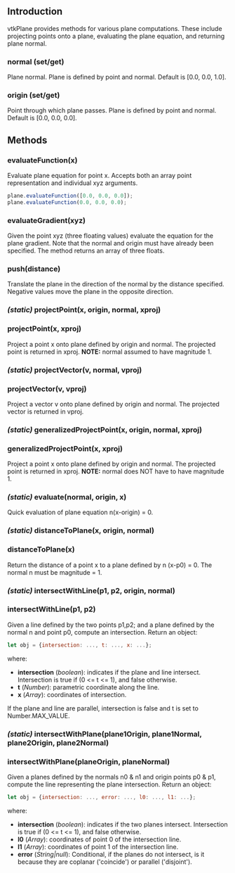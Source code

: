 ## Introduction

vtkPlane provides methods for various plane computations. These include
projecting points onto a plane, evaluating the plane equation, and
returning plane normal.

### normal (set/get)
Plane normal. Plane is defined by point and normal. Default is [0.0, 0.0, 1.0].

### origin (set/get)
Point through which plane passes. Plane is defined by point and normal.
Default is [0.0, 0.0, 0.0].

## Methods

### evaluateFunction(x)
Evaluate plane equation for point x.
Accepts both an array point representation and individual xyz arguments.
```js
plane.evaluateFunction([0.0, 0.0, 0.0]);
plane.evaluateFunction(0.0, 0.0, 0.0);
```

### evaluateGradient(xyz)
Given the point xyz (three floating values) evaluate the equation for the plane gradient. Note that the normal and origin must have already been specified. The method returns an array of three floats.


### push(distance)
Translate the plane in the direction of the normal by the distance
specified. Negative values move the plane in the opposite direction.


### *(static)* projectPoint(x, origin, normal, xproj)
### projectPoint(x, xproj)
Project a point x onto plane defined by origin and normal. The
projected point is returned in xproj. **NOTE:** normal assumed to
have magnitude 1.


### *(static)* projectVector(v, normal, vproj)
### projectVector(v, vproj)
Project a vector v onto plane defined by origin and normal. The
projected vector is returned in vproj.


### *(static)* generalizedProjectPoint(x, origin, normal, xproj)
### generalizedProjectPoint(x, xproj)
Project a point x onto plane defined by origin and normal. The
projected point is returned in xproj. **NOTE:** normal does NOT have to
have magnitude 1.


### *(static)* evaluate(normal, origin, x)
Quick evaluation of plane equation n(x-origin) = 0.


### *(static)* distanceToPlane(x, origin, normal)
### distanceToPlane(x)
Return the distance of a point x to a plane defined by n (x-p0) = 0.
The normal n must be magnitude = 1.


### *(static)* intersectWithLine(p1, p2, origin, normal)
### intersectWithLine(p1, p2)
Given a line defined by the two points p1,p2; and a plane defined by the
normal n and point p0, compute an intersection.
Return an object:
```js
let obj = {intersection: ..., t: ..., x: ...};
```
where:
- **intersection** (*boolean*): indicates if the plane and line intersect.
 Intersection is true if (0 <= t <= 1), and false otherwise.
- **t** (*Number*): parametric coordinate along the line.
- **x** (*Array*): coordinates of intersection.

If the plane and line are parallel, intersection is false and t is set
to Number.MAX_VALUE.

### *(static)* intersectWithPlane(plane1Origin, plane1Normal, plane2Origin, plane2Normal)
### intersectWithPlane(planeOrigin, planeNormal)
Given a planes defined by the normals n0 & n1 and origin points p0 & p1, compute the line representing the plane intersection.
Return an object:
```js
let obj = {intersection: ..., error: ..., l0: ..., l1: ...};
```
where:
- **intersection** (*boolean*): indicates if the two planes intersect.
 Intersection is true if (0 <= t <= 1), and false otherwise.
- **l0** (*Array*): coordinates of point 0 of the intersection line.
- **l1** (*Array*): coordinates of point 1 of the intersection line.
- **error** (*String|null*): Conditional, if the planes do not intersect, is it because they are coplanar ('coincide') or parallel ('disjoint').